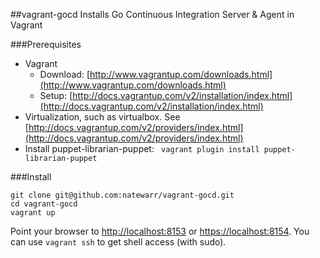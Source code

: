 ##vagrant-gocd
Installs Go Continuous Integration Server & Agent in Vagrant

###Prerequisites

* Vagrant
  * Download: [http://www.vagrantup.com/downloads.html](http://www.vagrantup.com/downloads.html)
  * Setup: [http://docs.vagrantup.com/v2/installation/index.html](http://docs.vagrantup.com/v2/installation/index.html)
* Virtualization, such as virtualbox. See [http://docs.vagrantup.com/v2/providers/index.html](http://docs.vagrantup.com/v2/providers/index.html)
* Install puppet-librarian-puppet:
    ```  vagrant plugin install puppet-librarian-puppet ```


###Install

    git clone git@github.com:natewarr/vagrant-gocd.git
    cd vagrant-gocd
    vagrant up

Point your browser to [http://localhost:8153](http://localhost:8153) or [https://localhost:8154](https://localhost:8154). You can use ```vagrant ssh``` to get shell access (with sudo).
